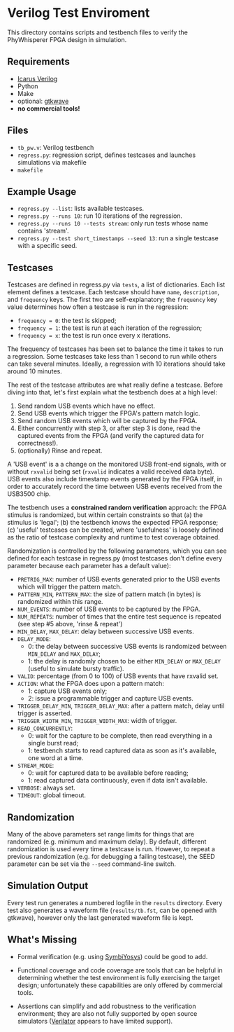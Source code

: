 # Verilog Test Enviroment
This directory contains scripts and testbench files to verify the
PhyWhisperer FPGA design in simulation.


## Requirements
* [Icarus Verilog](http://iverilog.icarus.com)
* Python
* Make
* optional: [gtkwave](http://gtkwave.sourceforge.net)
* **no commercial tools!**

## Files
* `tb_pw.v`: Verilog testbench
* `regress.py`: regression script, defines testcases and launches
  simulations via makefile
* `makefile` 

## Example Usage
* `regress.py --list`: lists available testcases.
* `regress.py --runs 10`: run 10 iterations of the regression.
* `regress.py --runs 10 --tests stream`: only run tests whose name contains 'stream'.
* `regress.py --test short_timestamps --seed 13`: run a single testcase with a specific seed.


## Testcases
Testcases are defined in regress.py via `tests`, a list of dictionaries.
Each list element defines a testcase. Each testcase should have `name`,
`description`, and `frequency` keys. The first two are self-explanatory; the
`frequency` key value determines how often a testcase is run in the
regression:

* `frequency = 0`: the test is skipped;
* `frequency = 1`: the test is run at each iteration of the regression;
* `frequency = x`: the test is run once every x iterations.

The frequency of testcases has been set to balance the time it takes to run
a regression. Some testcases take less than 1 second to run while others can
take several minutes. Ideally, a regression with 10 iterations should take
around 10 minutes. 

The rest of the testcase attributes are what really define a testcase.
Before diving into that, let's first explain what the testbench does at a
high level:

1. Send random USB events which have no effect.
2. Send USB events which trigger the FPGA's pattern match logic.
3. Send random USB events which will be captured by the FPGA.
4. Either concurrently with step 3, or after step 3 is done, read the
   captured events from the FPGA (and verify the captured data for
   correctness!).
5. (optionally) Rinse and repeat.

A 'USB event' is a a change on the monitored USB front-end signals, with or
without `rxvalid` being set (`rxvalid` indicates a valid received data
byte). USB events also include timestamp events generated by the FPGA
itself, in order to accurately record the time between USB events received
from the USB3500 chip.

The testbench uses a **constrained random verification** approach: the FPGA
stimulus is randomized, but within certain constraints so that (a) the
stimulus is 'legal'; (b) the testbench knows the expected FPGA response;
(c) 'useful' testcases can be created, where 'usefulness' is loosely defined
as the ratio of testcase complexity and runtime to test coverage obtained.

Randomization is controlled by the following parameters, which you can see
defined for each testcase in regress.py (most testcases don't define every
parameter because each parameter has a default value):
* `PRETRIG_MAX`: number of USB events generated prior to the USB events
  which will trigger the pattern match.
* `PATTERN_MIN`, `PATTERN_MAX`: the size of pattern match (in bytes) is
  randomized within this range.
* `NUM_EVENTS`: number of USB events to be captured by the FPGA.
* `NUM_REPEATS`: number of times that the entire test sequence is repeated
  (see step #5 above, 'rinse & repeat')
* `MIN_DELAY`, `MAX_DELAY`: delay between successive USB events.
* `DELAY_MODE`:
   * 0: the delay between successive USB events is randomized between
     `MIN_DELAY` and `MAX_DELAY`; 
   * 1: the delay is randomly chosen to be either `MIN_DELAY` or `MAX_DELAY`
     (useful to simulate bursty traffic).
* `VALID`: percentage (from 0 to 100) of USB events that have rxvalid set.
* `ACTION`: what the FPGA does upon a pattern match:
   * 1: capture USB events only; 
   * 2: issue a programmable trigger and capture USB events.
* `TRIGGER_DELAY_MIN`, `TRIGGER_DELAY_MAX`: after a pattern match, delay
  until trigger is asserted.
* `TRIGGER_WIDTH_MIN`, `TRIGGER_WIDTH_MAX`: width of trigger.
* `READ_CONCURRENTLY`:
   * 0: wait for the capture to be complete, then read everything in a
     single burst read;
   * 1: testbench starts to read captured data as soon as it's available,
     one word at a time. 
* `STREAM_MODE`:
   * 0: wait for captured data to be available before reading;
   * 1: read captured data continuously, even if data isn't available. 
* `VERBOSE`: always set.
* `TIMEOUT`: global timeout.


## Randomization
Many of the above parameters set range limits for things that are randomized
(e.g. minimum and maximum delay). By default, different randomization is
used every time a testcase is run. However, to repeat a previous
randomization (e.g. for debugging a failing testcase), the SEED parameter
can be set via the `--seed` command-line switch.


## Simulation Output
Every test run generates a numbered logfile in the `results` directory.
Every test also generates a waveform file (`results/tb.fst`, can be opened
with gtkwave), however only the last generated waveform file is kept.


## What's Missing
* Formal verification (e.g. using
[SymbiYosys](https://github.com/YosysHQ/SymbiYosys)) could be good to add.

* Functional coverage and code coverage are tools that can be helpful in
  determining whether the test environment is fully exercising the target
  design; unfortunately these capabilities are only offered by commercial
  tools.

* Assertions can simplify and add robustness to the verification
  environment; they are also not fully supported by open source simulators
  ([Verilator](https://www.veripool.org/projects/verilator/wiki/Intro)
  appears to have limited support).

